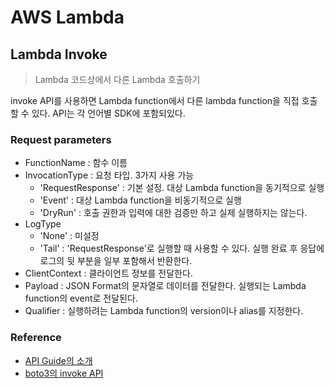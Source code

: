 # AWS Lambda

## Lambda Invoke

> Lambda 코드상에서 다른 Lambda 호출하기

invoke API를 사용하면 Lambda function에서 다른 lambda function을 직접 호출할 수 있다.
API는 각 언어별 SDK에 포함되있다.

### Request parameters

- FunctionName : 함수 이름
- InvocationType : 요청 타입. 3가지 사용 가능
  - 'RequestResponse' : 기본 설정. 대상 Lambda function을 동기적으로 실행
  - 'Event' : 대상 Lambda function을 비동기적으로 실행
  - 'DryRun' : 호출 권한과 입력에 대한 검증만 하고 실제 실행하지는 않는다.
- LogType
  - 'None' : 미설정
  - 'Tail' : 'RequestResponse'로 실행할 때 사용할 수 있다. 실행 완료 후 응답에 로그의 뒷 부분을 일부 포함해서 반환한다.
- ClientContext : 클라이언트 정보를 전달한다.
- Payload : JSON Format의 문자열로 데이터를 전달한다. 실행되는 Lambda function의 event로 전달된다.
- Qualifier : 실행하려는 Lambda function의 version이나 alias를 지정한다.

### Reference

- [API Guide의 소개](http://docs.aws.amazon.com/ko_kr/lambda/latest/dg/API_Invoke.html)
- [boto3의 invoke API](http://docs.aws.amazon.com/ko_kr/lambda/latest/dg/API_Invoke.html)
